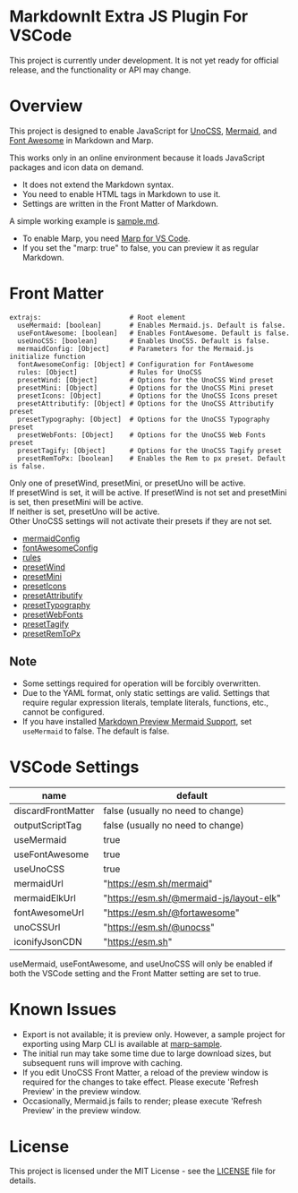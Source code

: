 # MarkdownIt Extra JS Plugin For VSCode

This project is currently under development. It is not yet ready for official
release, and the functionality or API may change.

# Overview

This project is designed to enable JavaScript for [UnoCSS](https://unocss.dev/),
[Mermaid](https://mermaid.js.org/), and [Font Awesome](https://fontawesome.com/)
in Markdown and Marp.

This works only in an online environment because it loads JavaScript packages
and icon data on demand.

- It does not extend the Markdown syntax.
- You need to enable HTML tags in Markdown to use it.
- Settings are written in the Front Matter of Markdown.

A simple working example is
[sample.md](https://github.com/morish000/markdown-it-extrajs/blob/main/vscode-markdown-extrajs/sample.md?plain=1).

- To enable Marp, you need
  [Marp for VS Code](https://marketplace.visualstudio.com/items?itemName=marp-team.marp-vscode).
- If you set the "marp: true" to false, you can preview it as regular Markdown.

# Front Matter

```
extrajs:                      # Root element
  useMermaid: [boolean]       # Enables Mermaid.js. Default is false.
  useFontAwesome: [boolean]   # Enables FontAwesome. Default is false.
  useUnoCSS: [boolean]        # Enables UnoCSS. Default is false.
  mermaidConfig: [Object]     # Parameters for the Mermaid.js initialize function
  fontAwesomeConfig: [Object] # Configuration for FontAwesome
  rules: [Object]             # Rules for UnoCSS
  presetWind: [Object]        # Options for the UnoCSS Wind preset
  presetMini: [Object]        # Options for the UnoCSS Mini preset
  presetIcons: [Object]       # Options for the UnoCSS Icons preset
  presetAttributify: [Object] # Options for the UnoCSS Attributify preset
  presetTypography: [Object]  # Options for the UnoCSS Typography preset
  presetWebFonts: [Object]    # Options for the UnoCSS Web Fonts preset
  presetTagify: [Object]      # Options for the UnoCSS Tagify preset
  presetRemToPx: [boolean]    # Enables the Rem to px preset. Default is false.
```

Only one of presetWind, presetMini, or presetUno will be active.\
If presetWind is set, it will be active. If presetWind is not set and presetMini
is set, then presetMini will be active.\
If neither is set, presetUno will be active.\
Other UnoCSS settings will not activate their presets if they are not set.

- [mermaidConfig](https://mermaid.js.org/config/setup/interfaces/mermaid.Mermaid.html#initialize)
- [fontAwesomeConfig](https://docs.fontawesome.com/apis/javascript/configuration)
- [rules](https://unocss.dev/config/rules)
- [presetWind](https://unocss.dev/presets/wind)
- [presetMini](https://unocss.dev/presets/mini)
- [presetIcons](https://unocss.dev/presets/icons)
- [presetAttributify](https://unocss.dev/presets/attributify)
- [presetTypography](https://unocss.dev/presets/typography)
- [presetWebFonts](https://unocss.dev/presets/web-fonts)
- [presetTagify](https://unocss.dev/presets/tagify)
- [presetRemToPx](https://unocss.dev/presets/rem-to-px)

## Note

- Some settings required for operation will be forcibly overwritten.
- Due to the YAML format, only static settings are valid. Settings that require
  regular expression literals, template literals, functions, etc., cannot be
  configured.
- If you have installed
  [Markdown Preview Mermaid Support](https://marketplace.visualstudio.com/items?itemName=bierner.markdown-mermaid),
  set `useMermaid` to false. The default is false.

# VSCode Settings

| name               | default                                 |
| ------------------ | --------------------------------------- |
| discardFrontMatter | false (usually no need to change)       |
| outputScriptTag    | false (usually no need to change)       |
| useMermaid         | true                                    |
| useFontAwesome     | true                                    |
| useUnoCSS          | true                                    |
| mermaidUrl         | "https://esm.sh/mermaid"                |
| mermaidElkUrl      | "https://esm.sh/@mermaid-js/layout-elk" |
| fontAwesomeUrl     | "https://esm.sh/@fortawesome"           |
| unoCSSUrl          | "https://esm.sh/@unocss"                |
| iconifyJsonCDN     | "https://esm.sh"                        |

useMermaid, useFontAwesome, and useUnoCSS will only be enabled if both the
VSCode setting and the Front Matter setting are set to true.

# Known Issues

- Export is not available; it is preview only. However, a sample project for
  exporting using Marp CLI is available at
  [marp-sample](https://github.com/morish000/markdown-it-extrajs/tree/main/marp-sample).
- The initial run may take some time due to large download sizes, but subsequent
  runs will improve with caching.
- If you edit UnoCSS Front Matter, a reload of the preview window is required
  for the changes to take effect. Please execute 'Refresh Preview' in the
  preview window.
- Occasionally, Mermaid.js fails to render; please execute 'Refresh Preview' in
  the preview window.

# License

This project is licensed under the MIT License - see the
[LICENSE](https://github.com/morish000/markdown-it-extrajs/blob/main/vscode-markdown-extrajs/LICENSE)
file for details.